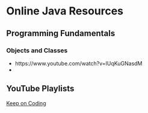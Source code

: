 # 					**Online Java  Resources**

## Programming Fundamentals

### Objects and Classes

<ul>
    <li>https://www.youtube.com/watch?v=IUqKuGNasdM</li>
    <li></li>
</ul>



## YouTube Playlists

[Keep on Coding](https://www.youtube.com/playlist?list=PLuVT2Ug8ISOUeumoUczDqraT_EO6qFdWt)



